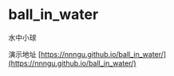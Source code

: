 # ball_in_water
水中小球

演示地址 [https://nnngu.github.io/ball_in_water/](https://nnngu.github.io/ball_in_water/)
